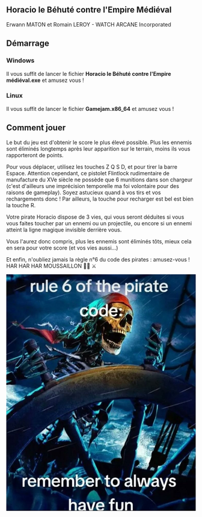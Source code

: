 ## Horacio le Béhuté contre l'Empire Médiéval

Erwann MATON et Romain LEROY - WATCH ARCANE Incorporated


## Démarrage

### Windows
Il vous suffit de lancer le fichier **Horacio le Béhuté contre l'Empire médiéval.exe** et amusez vous !

### Linux
Il vous suffit de lancer le fichier **Gamejam.x86_64** et amusez vous !
## Comment jouer

Le but du jeu est d'obtenir le score le plus élevé possible. Plus les ennemis sont éliminés longtemps après leur apparition sur le terrain, moins ils vous rapporteront de points.

Pour vous déplacer, utilisez les touches Z Q S D, et pour tirer la barre Espace. Attention cependant, ce pistolet Flintlock rudimentaire de manufacture du XVe siècle ne possède que 6 munitions dans son chargeur (c'est d'ailleurs une imprécision temporelle ma foi volontaire pour des raisons de gameplay). Soyez astucieux quand à vos tirs et vos rechargements donc ! Par ailleurs, la touche pour recharger est bel est bien la touche R.

Votre pirate Horacio dispose de 3 vies, qui vous seront déduites si vous vous faites toucher par un ennemi ou un projectile, ou encore si un ennemi atteint la ligne magique invisible derrière vous.

Vous l'aurez donc compris, plus les ennemis sont éliminés tôts, mieux cela en sera pour votre score (et vos vies aussi...)

Et enfin, n'oubliez jamais la règle n°6 du code des pirates : amusez-vous ! HAR HAR HAR MOUSSAILLON 🏴‍☠️ ⚔️ 

<img src="./Asset/havefun.png"/>
